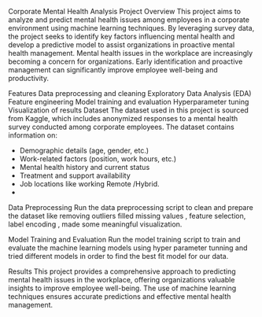 Corporate Mental Health Analysis
Project Overview
This project aims to analyze and predict mental health issues among employees in a corporate environment using machine learning techniques.
By leveraging survey data, the project seeks to identify key factors influencing mental health and develop a predictive model to assist organizations in proactive mental health management.
Mental health issues in the workplace are increasingly becoming a concern for organizations. Early identification and proactive management can significantly improve employee well-being and productivity.

Features
Data preprocessing and cleaning
Exploratory Data Analysis (EDA)
Feature engineering
Model training and evaluation
Hyperparameter tuning
Visualization of results
Dataset
The dataset used in this project is sourced from Kaggle, which includes anonymized responses to a mental health survey conducted among corporate employees. The dataset contains information on:

- Demographic details (age, gender, etc.)
- Work-related factors (position, work hours, etc.)
- Mental health history and current status
- Treatment and support availability
- Job locations like working Remote /Hybrid.
-


 
Data Preprocessing
Run the data preprocessing script to clean and prepare the dataset like removing outliers filled missing values , feature selection,
label encoding , made some meaningful visualization.

 
Model Training and Evaluation
Run the model training script to train and evaluate the machine learning models using hyper parameter tunning and tried different models in order to find the best fit model for our data.

 
Results
This project provides a comprehensive approach to predicting mental health issues in the workplace, offering organizations valuable insights to improve employee well-being.
 The use of machine learning techniques ensures accurate predictions and effective mental health management.